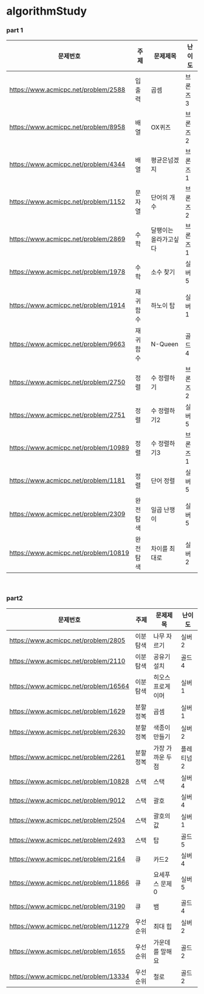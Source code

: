 # algorithmStudy
### part 1

| 문제번호 | 주제 | 문제제목 | 난이도 |
| --- | --- | --- | --- |
| https://www.acmicpc.net/problem/2588 | 입출력 | 곱셈 | 브론즈3 | [x]
| https://www.acmicpc.net/problem/8958 | 배열 | OX퀴즈 | 브론즈2 | [x]
| https://www.acmicpc.net/problem/4344 | 배열 | 평균은넘겠지 | 브론즈1 | [x]
| https://www.acmicpc.net/problem/1152 | 문자열 | 단어의 개수 | 브론즈2 | [ ]
| https://www.acmicpc.net/problem/2869 | 수학 | 달팽이는 올라가고싶다 | 브론즈1 | [ ]
| https://www.acmicpc.net/problem/1978 | 수학 | 소수 찾기 | 실버5 | [ ]
| https://www.acmicpc.net/problem/1914 | 재귀함수 | 하노이 탑 | 실버1 | [ ]
| https://www.acmicpc.net/problem/9663 | 재귀함수 | N-Queen | 골드4 | [ ]
| https://www.acmicpc.net/problem/2750 | 정렬 | 수 정렬하기 | 브론즈2 | [ ]
| https://www.acmicpc.net/problem/2751 | 정렬 | 수 정렬하기2 | 실버5 | [ ]
| https://www.acmicpc.net/problem/10989 | 정렬 | 수 정렬하기3 | 브론즈1 | [ ]
| https://www.acmicpc.net/problem/1181 | 정렬 | 단어 정렬 | 실버5 | [ ]
| https://www.acmicpc.net/problem/2309 | 완전탐색 | 일곱 난쟁이 | 실버5 | [ ]
| https://www.acmicpc.net/problem/10819 | 완전탐색 | 차이를 최대로 | 실버2 | [ ]

<br>

### part2
| 문제번호 | 주제 | 문제제목 | 난이도 |
| --- | --- | --- | --- |
| https://www.acmicpc.net/problem/2805 | 이분탐색 |	나무 자르기 |	실버2 |
| https://www.acmicpc.net/problem/2110 |	이분탐색 |	공유기 설치 |	골드4 |
| https://www.acmicpc.net/problem/16564 |	이분탐색 |	히오스 프로게이머 |	실버1 |
| https://www.acmicpc.net/problem/1629 |	분할정복 |	곱셈 |	실버1 |
| https://www.acmicpc.net/problem/2630 |	분할정복 |	색종이 만들기 |	실버2 |
| https://www.acmicpc.net/problem/2261 |	분할정복 |	가장 가까운 두점 |	플레티넘2 |
| https://www.acmicpc.net/problem/10828 |	스택 |	스택 |	실버4 |
| https://www.acmicpc.net/problem/9012 |	스택 |	괄호 |	실버4 |
| https://www.acmicpc.net/problem/2504 |	스택 |	괄호의 값 |	실버1 |
| https://www.acmicpc.net/problem/2493 |	스택 |	탑 |	골드5 |
| https://www.acmicpc.net/problem/2164 |	큐 |	카드2 |	실버4 |
| https://www.acmicpc.net/problem/11866 |	큐 |	요세푸스 문제 0 |	실버5 |
| https://www.acmicpc.net/problem/3190 |	큐 |	뱀 |	골드4 |
| https://www.acmicpc.net/problem/11279 |	우선순위 | 최대 힙 |	실버2 |
| https://www.acmicpc.net/problem/1655 |	우선순위 | 가운데를 말해요 |	골드2 |
| https://www.acmicpc.net/problem/13334 |	우선순위 | 철로 |	골드2 |
